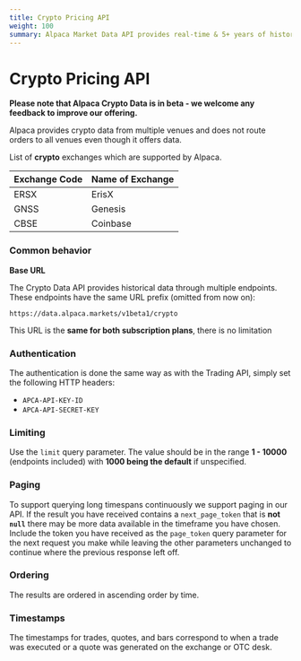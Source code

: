 ```yaml
---
title: Crypto Pricing API
weight: 100
summary: Alpaca Market Data API provides real-time & 5+ years of historical cryptocurrency pricing data.
---
```


#  Crypto Pricing API

**Please note that Alpaca Crypto Data is in beta - we welcome any feedback to improve our offering.**

Alpaca provides crypto data from multiple venues and does not route orders to all venues even though it offers data.

List of **crypto** exchanges which are supported by Alpaca.

| Exchange Code | Name of Exchange      |
| ------------- | --------------------- |
| ERSX          | ErisX                 |
| GNSS          | Genesis               |
| CBSE          | Coinbase              |


### Common behavior

**Base URL**

The Crypto Data API provides historical data through multiple endpoints. These endpoints have the same URL prefix (omitted from now on):

```
https://data.alpaca.markets/v1beta1/crypto
```

This URL is the **same for both subscription plans**, there is no limitation


### **Authentication**
The authentication is done the same way as with the Trading API, simply set the following HTTP headers:

- `APCA-API-KEY-ID`
- `APCA-API-SECRET-KEY`


### **Limiting**

Use the `limit` query parameter. The value should be in the range **1 - 10000** (endpoints included) with **1000 being the default** if unspecified.


### **Paging**

To support querying long timespans continuously we support paging in our API. If the result you have received contains a `next_page_token` that is **not `null`** there may be more data available in the timeframe you have chosen. Include the token you have received as the `page_token` query parameter for the next request you make while leaving the other parameters unchanged to continue where the previous response left off.


### **Ordering**

The results are ordered in ascending order by time.

### **Timestamps**

The timestamps for trades, quotes, and bars correspond to when a trade was executed or a quote was generated on the exchange or OTC desk.

